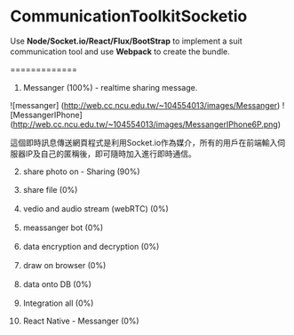 # CommunicationToolkitSocketio
Use **Node/Socket.io/React/Flux/BootStrap** to implement a suit communication tool and use **Webpack** to create the bundle.　　

=============
1. Messanger (100%) - realtime sharing message.  　　

  ![messanger] (http://web.cc.ncu.edu.tw/~104554013/images/Messanger) ![MessangerIPhone] (http://web.cc.ncu.edu.tw/~104554013/images/MessangerIPhone6P.png)  

   這個即時訊息傳送網頁程式是利用Socket.io作為媒介，所有的用戶在前端輸入伺服器IP及自己的匿稱後，即可隨時加入進行即時通信。  
   

2. share photo on - Sharing (90%)  

3. share file (0%)　　

4. vedio and audio stream (webRTC) (0%)　　

5. meassanger bot (0%)　　

6. data encryption and decryption (0%)　　

7. draw on browser (0%)　　

8. data onto DB (0%)　　

9. Integration all (0%)　　

2. React Native - Messanger (0%)  


